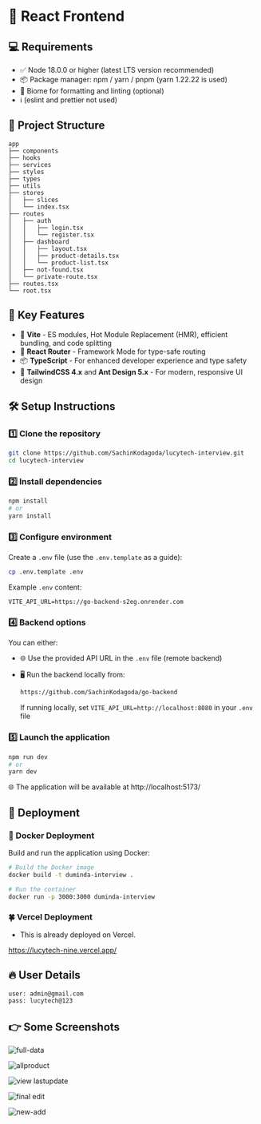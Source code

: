 # 🚀 React Frontend

## 💻 Requirements

- ✅ Node 18.0.0 or higher (latest LTS version recommended)
- 📦 Package manager: npm / yarn / pnpm (yarn 1.22.22 is used)
- 🧹 Biome for formatting and linting (optional)
- ℹ️ (eslint and prettier not used)

## 📁 Project Structure

```
app
├── components
├── hooks
├── services
├── styles
├── types
├── utils
├── stores
│   ├── slices
│   └── index.tsx
├── routes
│   ├── auth
│   │   ├── login.tsx
│   │   └── register.tsx
│   ├── dashboard
│   │   ├── layout.tsx
│   │   ├── product-details.tsx
│   │   └── product-list.tsx
│   ├── not-found.tsx
│   └── private-route.tsx
├── routes.tsx
└── root.tsx
```

## 🔑 Key Features

- 🚀 **Vite** - ES modules, Hot Module Replacement (HMR), efficient bundling, and code splitting
- 🧭 **React Router** - Framework Mode for type-safe routing
- 📦 **TypeScript** - For enhanced developer experience and type safety
- 🎨 **TailwindCSS 4.x** and **Ant Design 5.x** - For modern, responsive UI design

## 🛠️ Setup Instructions

### 1️⃣ Clone the repository

```bash
git clone https://github.com/SachinKodagoda/lucytech-interview.git
cd lucytech-interview
```

### 2️⃣ Install dependencies

```bash
npm install
# or
yarn install
```

### 3️⃣ Configure environment

Create a `.env` file (use the `.env.template` as a guide):

```bash
cp .env.template .env
```

Example `.env` content:

```
VITE_API_URL=https://go-backend-s2eg.onrender.com
```

### 4️⃣ Backend options

You can either:

- 🌐 Use the provided API URL in the `.env` file (remote backend)
- 🖥️ Run the backend locally from:

  ```bash
  https://github.com/SachinKodagoda/go-backend
  ```

  If running locally, set `VITE_API_URL=http://localhost:8080` in your `.env` file

### 5️⃣ Launch the application

```bash
npm run dev
# or
yarn dev
```

🌐 The application will be available at http://localhost:5173/

## 🚢 Deployment

### 🐳 Docker Deployment

Build and run the application using Docker:

```bash
# Build the Docker image
docker build -t duminda-interview .

# Run the container
docker run -p 3000:3000 duminda-interview
```

### 🍀 Vercel Deployment

- This is already deployed on Vercel.

https://lucytech-nine.vercel.app/

## 🔥 User Details

```bash
user: admin@gmail.com
pass: lucytech@123
```

## 👉 Some Screenshots

![full-data](https://github.com/user-attachments/assets/aa833375-41f9-4373-9eae-a812fd754feb)

![allproduct](https://github.com/user-attachments/assets/a1feeb5b-e48b-48c9-972d-5719a0810c9b)

![view lastupdate](https://github.com/user-attachments/assets/5bf3e468-37af-4355-8267-7f731e08e22e)

![final edit](https://github.com/user-attachments/assets/7528d92c-2653-4dad-b6b1-652d42fcaf83)

![new-add](https://github.com/user-attachments/assets/d6d9d44c-17f8-468f-9f12-3738dd2b77b2)
